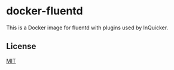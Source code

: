 # docker-fluentd

This is a Docker image for fluentd with plugins used by InQuicker.

## License

[MIT](http://opensource.org/licenses/MIT)
